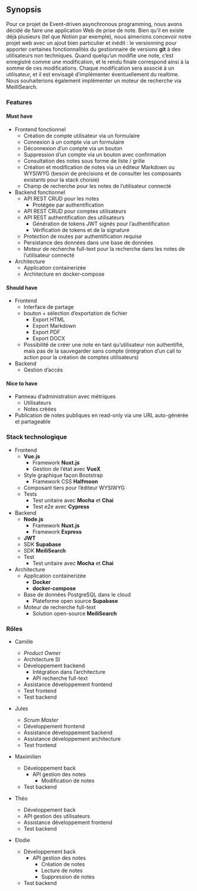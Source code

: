 ## Synopsis

Pour ce projet de Event-driven asynchronous programming, nous avons décidé de faire une application Web de prise de note. Bien qu’il en existe déjà plusieurs (tel que _Notion_ par exemple), nous aimerions concevoir notre projet web avec un ajout bien particulier et inédit : le versionning pour apporter certaines fonctionnalités du gestionnaire de versions **git** à des utilisateurs non techniques.
Quand quelqu’un modifie une note, c’est enregistré comme une modification, et le rendu finale correspond ainsi à la somme de ces modifications. Chaque modification sera associé à un utilisateur, et il est envisagé d’implémenter éventuellement du realtime. Nous souhaiterions également implémenter un moteur de recherche via MeilliSearch.

### Features

#### Must have

- Frontend fonctionnel
  - Création de compte utilisateur via un formulaire
  - Connexion à un compte via un formulaire
  - Déconnexion d’un compte via un bouton
  - Suppression d’un compte via un bouton avec confirmation
  - Consultation des notes sous forme de liste / grille
  - Création et modification de notes via un éditeur Markdown ou WYSIWYG (besoin de précisions et de consulter les composants existants pour la stack choisie)
  - Champ de recherche pour les notes de l’utilisateur connecté
- Backend fonctionnel
  - API REST CRUD pour les notes
    - Protégée par authentification
  - API REST CRUD pour comptes utilisateurs
  - API REST authentification des utilisateurs
    - Génération de tokens JWT signés pour l’authentification
    - Vérification de tokens et de la signature
  - Protection de routes par authentification requise
  - Persistance des données dans une base de données
  - Moteur de recherche full-text pour la recherche dans les notes de l’utilisateur connecté
- Architecture
  - Application containerizée
  - Architecture en docker-compose

#### Should have

- Frontend
  - Interface de partage
  - bouton + sélection d’exportation de fichier
    - Export HTML
    - Export Markdown
    - Export PDF
    - Export DOCX
  - Possibilité de créer une note en tant qu’utilisateur non authentifié, mais pas de la sauvegarder sans compte (intégration d’un call to action pour la création de comptes utilisateurs)
- Backend
  - Gestion d’accès

#### Nice to have

- Panneau d’administration avec métriques
  - Utilisateurs
  - Notes créées
- Publication de notes publiques en read-only via une URL auto-générée et partageable

### Stack technologique

- Frontend
  - **Vue.js**
    - Framework **Nuxt.js**
    - Gestion de l’état avec **VueX**
  - Style graphique façon Bootstrap
    - Framework CSS **Halfmoon**
  - Composant tiers pour l’éditeur WYSIWYG
  - Tests
    - Test unitaire avec **Mocha** et **Chai**
    - Test e2e avec **Cypress**
- Backend
  - **Node.js**
    - Framework **Nuxt.js**
    - Framework **Express**
  - **JWT**
  - SDK **Supabase**
  - SDK **MeiliSearch**
  - Test
    - Test unitaire avec **Mocha** et **Chai**
- Architecture
  - Application containerizée
    - **Docker**
    - **docker-compose**
  - Base de données PostgreSQL dans le cloud
    - Plateforme open source **Supabase**
  - Moteur de recherche full-text
    - Solution open-source **MeiliSearch**

### Rôles

- Camille

  - _Product Owner_
  - Architecture SI
  - Développement backend
    - Intégration dans l’architecture
    - API recherche full-text
  - Assistance développement frontend
  - Test frontend
  - Test backend

- Jules

  - _Scrum Master_
  - Développement frontend
  - Assistance développement backend
  - Assistance développement architecture
  - Test frontend

- Maximilien

  - Développement back
    - API gestion des notes
      - Modification de notes
  - Test backend

- Théo

  - Développement back
  - API gestion des utilisateurs
  - Assistance développement frontend
  - Test backend

- Elodie
  - Développement back
    - API gestion des notes
      - Création de notes
      - Lecture de notes
      - Suppression de notes
  - Test backend
